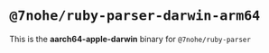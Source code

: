 # `@7nohe/ruby-parser-darwin-arm64`

This is the **aarch64-apple-darwin** binary for `@7nohe/ruby-parser`
